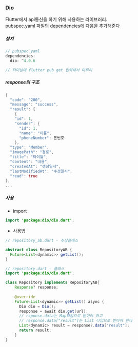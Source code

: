 ### Dio
Flutter에서 api통신을 하기 위해 사용하는 라이브러리.  
pubspec.yaml 파일의 dependencies에 다음을 추가해준다   

##### 설치
```java
// pubspec.yaml
dependencies:
  dio: ^4.0.6

// 터미널에 flutter pub get 입력해서 마무리
```

##### response의 구조
```dart
{
  "code": "200",
  "message": "success",
  "result": [
    {
    "id": 1,
    "sender": {
      "id": 1,
      "name": "이름",
      "phoneNumber": 폰번호
    },
  "type": "Member",
  "imagePath": "경로",
  "title": "타이틀",
  "content": "내용",
  "createdAt": "생성일시",
  "lastModifiedAt": "수정일시",
  "read": true
},
...
```

##### 사용
- import
```java
import 'package:dio/dio.dart';
```

- 사용법
```java
// repository_ab.dart - 추상클래스

abstract class RepositoryAB {
  Future<List<dynamic>> getList();
}

// repository.dart - 클래스
import 'package:dio/dio.dart';

class Repository implements RepositoryAB{
	Response? response;
	
	@override
	Future<List<dynamic>> getList() async {
	  Dio dio = Dio();
	  response = await dio.get(url);
      // rsponse.data는 Map타입으로 받아야 하고
      // response.data["result"]는 List 타입으로 받아야 한다
	  List<dynamic> result = response?.data["result"];
	  return result;
	}
}
        
```
